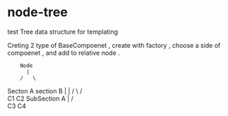 # node-tree
test Tree data structure for templating 

Creting 2 type of BaseCompoenet , create with factory , choose a side of compoenet , and add to relative node .

        Node
          |
        /   \
Secton A     section B
   |            |
  / \          / \
C1  C2           SubSection A 
                      |
                     / \
                    C3  C4
